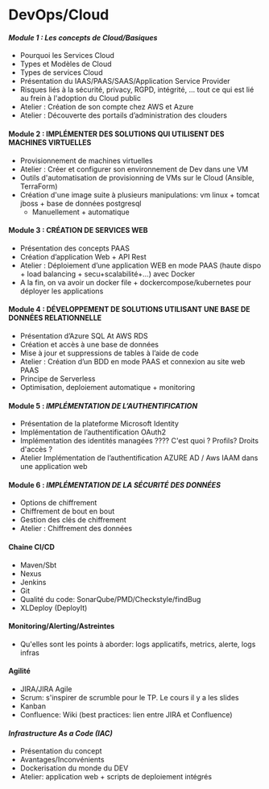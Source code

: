 # DevOps/Cloud

#### *Module 1 : Les concepts de Cloud/Basiques* 
* Pourquoi les Services Cloud
* Types et Modèles de Cloud
* Types de services Cloud
* Présentation du IAAS/PAAS/SAAS/Application Service Provider
* Risques liés à la sécurité, privacy, RGPD, intégrité, ... tout ce qui est lié au frein à l'adoption du Cloud public 
* Atelier : Création de son compte chez AWS et Azure
* Atelier : Découverte des portails d’administration des clouders

#### Module 2 : IMPLÉMENTER DES SOLUTIONS QUI UTILISENT DES MACHINES VIRTUELLES
* Provisionnement de machines virtuelles
* Atelier : Créer et configurer son environnement de Dev dans une VM
* Outils d'automatisation de provisionning de VMs sur le Cloud (Ansible, TerraForm)
* Création d'une image suite à plusieurs manipulations: vm linux + tomcat jboss + base de données postgresql
    * Manuellement + automatique


#### Module 3 : CRÉATION DE SERVICES WEB
* Présentation des concepts PAAS 
* Création d’application Web + API Rest
* Atelier : Déploiement d’une application WEB en mode PAAS (haute dispo + load balancing + secu+scalabilité+...) avec Docker
* A la fin, on va avoir un docker file + dockercompose/kubernetes pour déployer les applications


#### Module 4 : DÉVELOPPEMENT DE SOLUTIONS UTILISANT UNE BASE DE DONNÉES RELATIONNELLE
* Présentation d’Azure SQL At AWS RDS
* Création et accès à une base de données
* Mise à jour et suppressions de tables à l’aide de code
* Atelier : Création d’un BDD en mode PAAS et connexion au site web PAAS
* Principe de Serverless
* Optimisation, deploiement automatique + monitoring

#### Module 5 : *IMPLÉMENTATION DE L’AUTHENTIFICATION*
* Présentation de la plateforme Microsoft Identity
* Implémentation de l’authentification OAuth2
* Implémentation des identités managées ???? C'est quoi ? Profils? Droits d'accès ?
* Atelier Implémentation de l’authentification AZURE AD / Aws IAAM dans une application web

#### Module 6 : *IMPLÉMENTATION DE LA SÉCURITÉ DES DONNÉES*
* Options de chiffrement
* Chiffrement de bout en bout
* Gestion des clés de chiffrement
* Atelier : Chiffrement des données

#### Chaine CI/CD
* Maven/Sbt
* Nexus
* Jenkins
* Git
* Qualité du code: SonarQube/PMD/Checkstyle/findBug
* XLDeploy (DeployIt)

#### Monitoring/Alerting/Astreintes
* Qu'elles sont les points à aborder: logs applicatifs, metrics, alerte, logs infras 

#### Agilité
* JIRA/JIRA Agile
* Scrum: s'inspirer de scrumble pour le TP. Le cours il y a les slides
* Kanban
* Confluence: Wiki (best practices: lien entre JIRA et Confluence)

#### *Infrastructure As a Code (IAC)*
* Présentation du concept
* Avantages/Inconvénients
* Dockerisation du monde du DEV
* Atelier: application web + scripts de deploiement intégrés
